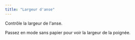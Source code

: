 ```yaml
---
title: "Largeur d'anse"
---
```


Contrôle la largeur de l'anse.

<Tip>

Passez en mode sans papier pour voir la largeur de la poignée.

</Tip>




